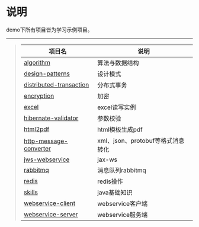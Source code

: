 # 说明
demo下所有项目皆为学习示例项目。

-----
>| 项目名 | 说明 | 
>| - | - | 
>| [algorithm](https://github.com/luckyQing/demo#ed469618898d75b149e5c7c4b6a1c415-62a32b2b2fd7c200899aeef09806a7de46cf0f85) | 算法与数据结构 | 
>| [design-patterns](https://github.com/luckyQing/demo#805ff504dd6f5f5ffdb399737f2a1318-fbfb90000378c2e8b9478ad2d38da208af9710b9) | 设计模式 | 
>| [distributed-transaction](https://github.com/luckyQing/demo#b9cd18008362449c30915d08a7facc0a-6fd525918594e10ff13db1657c617a5f5c7832fc) | 分布式事务 | 
>| [encryption](https://github.com/luckyQing/demo#5bdf74912a51c34815f11e9a3d20b609-70519494dabf157dccf6ded231b6cd801bfd1e50) | 加密 | 
>| [excel](https://github.com/luckyQing/demo#bf57c906fa7d2bb66d07372e41585d96-63859748ac89aff47bd0c44c70f626064810e752) | excel读写实例 | 
>| [hibernate-validator](https://github.com/luckyQing/demo#b7cf3ac66a305ead7159053ddba34327-5099bec85e5dbce97aa12da197981838fd13c5ac) | 参数校验 |
>| [html2pdf](https://github.com/luckyQing/demo#893cea39bf5d717d55f869739d40e91f-f074a18f81b7d37c4fb5e54aec8ee99534e2f9cf) | html模板生成pdf |
>| [http-message-converter](https://github.com/luckyQing/demo#5d6be723b87ca69a7878e643c83e7eee-28766db2e360b9408defca306bf94ec95b04e6af) | xml、json、protobuf等格式消息转化 | 
>| [jws-webservice](https://github.com/luckyQing/demo#86a1b907d54bf7010394bf316e183e67-e5eb989cc488b422fc2e8b5efd6ad137d9c0a129) | jax-ws | 
>| [rabbitmq](https://github.com/luckyQing/demo#86a1b907d54bf7010394bf316e183e67-e5eb989cc488b422fc2e8b5efd6ad137d9c0a129) | 消息队列rabbitmq | 
>| [redis](https://github.com/luckyQing/demo#86a1b907d54bf7010394bf316e183e67-e5eb989cc488b422fc2e8b5efd6ad137d9c0a129) | redis操作 | 
>| [skills](https://github.com/luckyQing/demo#a658279f9b983958149f31e4d8487673-60d6a7c34ecde303828f7d968a7bf12d66f9b684) | java基础知识 | 
>| [webservice-client](https://github.com/luckyQing/demo#48aec61bc33ed72189e17f2c2b408b1f-c044eb6c57377e119f0712bf095e5a67fd181a95) | webservice客户端 | 
>| [webservice-server](https://github.com/luckyQing/demo#cd9ca27568db2b3577e5d868bfe9f915-cba0937ef1fcfe0da9a9188eddba9b3e439465c3) | webservice服务端 | 
